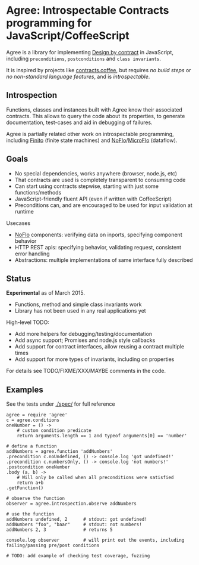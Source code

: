 
# Agree: Introspectable Contracts programming for JavaScript/CoffeeScript

Agree is a library for implementing
[Design by contract](http://en.wikipedia.org/wiki/Design_by_contract) in JavaScript,
including `preconditions`, `postconditions` and `class invariants`.

It is inspired by projects like [contracts.coffee](http://disnetdev.com/contracts.coffee),
but requires *no build steps* or *no non-standard language features*, and is *introspectable*.

## Introspection

Functions, classes and instances built with Agree know their associated contracts.
This allows to query the code about its properties, to generate documentation,
test-cases and aid in debugging of failures.

Agree is partially related other work on introspectable programming,
including [Finito](http://finitosm.org) (finite state machines)
and [NoFlo](http://noflojs.org)/[MicroFlo](http://microflo.org) (dataflow).

## Goals

- No special dependencies, works anywhere (browser, node.js, etc)
- That contracts are used is completely transparent to consuming code
- Can start using contracts stepwise, starting with just some functions/methods
- JavaScript-friendly fluent API (even if written with CoffeeScript)
- Preconditions can, and are encouraged to be used for input validation at runtime

Usecases

- [NoFlo](http://noflojs.org) components: verifying data on inports, specifying component behavior
- HTTP REST apis: specifying behavior, validating request, consistent error handling
- Abstractions: multiple implementations of same interface fully described

## Status

**Experimental** as of March 2015.

* Functions, method and simple class invariants work
* Library has not been used in any real applications yet

High-level TODO:

* Add more helpers for debugging/testing/documentation
* Add async support; Promises and node.js style callbacks
* Add support for contract interfaces, allow reusing a contract multiple times
* Add support for more types of invariants, including on properties

For details see TODO/FIXME/XXX/MAYBE comments in the code.


## Examples

See the tests under [./spec/](./spec) for full reference

    agree = require 'agree'
    c = agree.conditions
    oneNumber = () ->
        # custom condition predicate
        return arguments.length == 1 and typeof arguments[0] == 'number'

    # define a function
    addNumbers = agree.function 'addNumbers'
    .precondition c.noUndefined, () -> console.log 'got undefined!'
    .precondition c.numbersOnly, () -> console.log 'not numbers!'
    .postcondition oneNumber 
    .body (a, b) ->
        # Will only be called when all preconditions were satisfied
        return a+b
    .getFunction()

    # observe the function
    observer = agree.introspection.observe addNumbers

    # use the function
    addNumbers undefined, 2      # stdout: got undefined!
    addNumbers "foo", "baar"     # stdout: not numbers!
    addNumbers 2, 3              # returns 5

    console.log observer         # will print out the events, including failing/passing pre/post conditions

    # TODO: add example of checking test coverage, fuzzing



